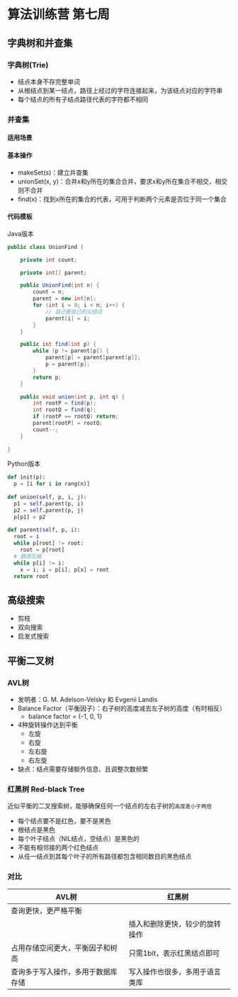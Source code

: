 # 算法训练营 第七周

## 字典树和并查集

### 字典树(Trie)

- 结点本身不存完整单词
- 从根结点到某一结点，路径上经过的字符连接起来，为该结点对应的字符串
- 每个结点的所有子结点路径代表的字符都不相同

### 并查集

#### 适用场景

#### 基本操作

- makeSet(s)：建立并查集
- unionSet(x, y)：合并x和y所在的集合合并，要求x和y所在集合不相交，相交则不合并
- find(x)：找到x所在的集合的代表，可用于判断两个元素是否位于同一个集合

#### 代码模板

Java版本

```java
public class UnionFind {

    private int count;

    private int[] parent;

    public UnionFind(int n) {
        count = n;
        parent = new int[n];
        for (int i = 0; i < n; i++) {
            // 自己是自己的父结点
            parent[i] = i;
        }
    }

    public int find(int p) {
        while (p != parent[p]) {
            parent[p] = parent[parent[p]];
            p = parent[p];
        }
        return p;
    }

    public void union(int p, int q) {
        int rootP = find(p);
        int rootQ = find(q);
        if (rootP == rootQ) return;
        parent[rootP] = rootQ;
        count--;
    }
    
}
```

Python版本

```python
def init(p):
  p = [i for i in rang(n)]
  
def union(self, p, i, j):
  p1 = self.parent(p, i)
  p2 = self.parent(p, j)
  p[p1] = p2
  
def parent(self, p, i):
  root = i
  while p[root] != root:
    root = p[root]
  # 路径压缩
  while p[i] != i:
    x = i; i = p[i]; p[x] = root
  return root
```

## 高级搜索

- 剪枝
- 双向搜索
- 启发式搜索

## 平衡二叉树

### AVL树

- 发明者：G. M. Adelson-Velsky 和 Evgenii Landis
- Balance Factor（平衡因子）：右子树的高度减去左子树的高度（有时相反）
  - balance factor = {-1, 0, 1}
- 4种旋转操作达到平衡
  - 左旋
  - 右旋
  - 左右旋
  - 右左旋
- 缺点：结点需要存储额外信息、且调整次数频繁

### 红黑树 Red-black Tree

近似平衡的二叉搜索树，能够确保任何一个结点的左右子树的`高度差小于两倍`

- 每个结点要不是红色，要不是黑色
- 根结点是黑色
- 每个叶子结点（NIL结点，空结点）是黑色的
- 不能有相邻接的两个红色结点
- 从任一结点到其每个叶子的所有路径都包含相同数目的黑色结点

### 对比

| AVL树                              | 红黑树                         |
| ---------------------------------- | ------------------------------ |
| 查询更快，更严格平衡               |                                |
|                                    | 插入和删除更快，较少的旋转操作 |
| 占用存储空间更大，平衡因子和树高   | 只需1bit，表示红黑结点即可     |
| 查询多于写入操作，多用于数据库存储 | 写入操作也很多，多用于语言类库 |

